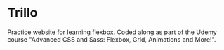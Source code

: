 # Trillo
Practice website for learning flexbox. Coded along as part of the Udemy course "Advanced CSS and Sass: Flexbox, Grid, Animations and More!".
